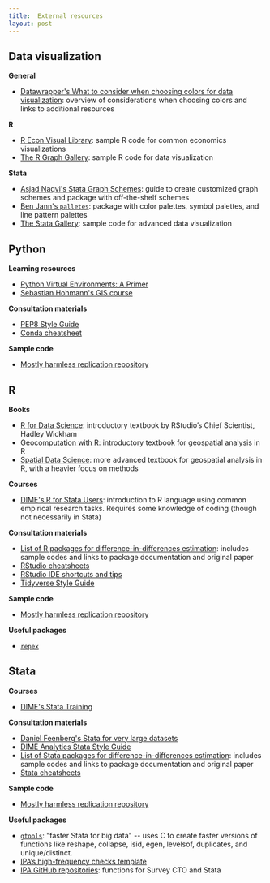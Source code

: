 ```yaml
---
title:  External resources
layout: post
---
```


## Data visualization

**General**

- [Datawrapper's What to consider when choosing colors for data visualization](https://blog.datawrapper.de/colors/): overview of considerations when choosing colors and links to additional resources

**R**

- [R Econ Visual Library](https://worldbank.github.io/r-econ-visual-library/index.html): sample R code for common economics visualizations
- [The R Graph Gallery](https://r-graph-gallery.com/index.html): sample R code for data visualization

**Stata**

- [Asjad Naqvi's Stata Graph Schemes](https://medium.com/the-stata-guide/stata-schemes-5ef99d099585): guide to create customized graph schemes and package with off-the-shelf schemes
- [Ben Jann's `palletes`](http://repec.sowi.unibe.ch/stata/palettes/index.html): package with color palettes, symbol palettes, and line pattern palettes
- [The Stata Gallery](https://medium.com/the-stata-gallery): sample code for advanced data visualization

## Python

**Learning resources**
- [Python Virtual Environments: A Primer](https://realpython.com/python-virtual-environments-a-primer/)
- [Sebastian Hohmann's GIS course](https://github.com/sebastianhohmann/gis_course)


**Consultation materials**
- [PEP8 Style Guide](https://peps.python.org/pep-0008/)
- [Conda cheatsheet](https://docs.conda.io/projects/conda/en/4.6.0/_downloads/52a95608c49671267e40c689e0bc00ca/conda-cheatsheet.pdf)

**Sample code**
- [Mostly harmless replication repository](https://github.com/vikjam/mostly-harmless-replication)

## R

**Books**
- [R for Data Science](https://r4ds.had.co.nz/): introductory textbook by RStudio’s Chief Scientist, Hadley Wickham 
- [Geocomputation with R](https://geocompr.robinlovelace.net/): introductory textbook for geospatial analysis in R
- [Spatial Data Science](https://r-spatial.org/book/): more advanced textbook for geospatial analysis in R, with a heavier focus on methods 

**Courses**
- [DIME's R for Stata Users](https://osf.io/86g3b/): introduction to R language using common empirical research tasks. Requires some knowledge of coding (though not necessarily in Stata)

**Consultation materials**
- [List of R packages for difference-in-differences estimation](https://asjadnaqvi.github.io/DiD/docs/02_R/): includes sample codes and links to package documentation and original paper
- [RStudio cheatsheets](https://www.rstudio.com/resources/cheatsheets/)
- [RStudio IDE shortcuts and tips](https://appsilon.com/rstudio-shortcuts-and-tips/)
- [Tidyverse Style Guide](https://style.tidyverse.org/)

**Sample code**
- [Mostly harmless replication repository](https://github.com/vikjam/mostly-harmless-replication)

**Useful packages**
- [`repex`](https://reprex.tidyverse.org/)

## Stata

**Courses**
- [DIME's Stata Training](https://github.com/worldbank/dime-stata-training)

**Consultation materials**
- [Daniel Feenberg's Stata for very large datasets](https://www.nber.org/stata/efficient/)
- [DIME Analytics Stata Style Guide](https://worldbank.github.io/dime-data-handbook/coding.html#the-dime-analytics-stata-style-guide)
- [List of Stata packages for difference-in-differences estimation](https://asjadnaqvi.github.io/DiD/docs/01_stata/): includes sample codes and links to package documentation and original paper
- [Stata cheatsheets](https://www.stata.com/bookstore/stata-cheat-sheets/)


**Sample code**
- [Mostly harmless replication repository](https://github.com/vikjam/mostly-harmless-replication)

**Useful packages**
- [`gtools`](https://gtools.readthedocs.io/en/latest/): "faster Stata for big data" -- uses C to create faster versions of functions like reshape, collapse, isid, egen, levelsof, duplicates, and unique/distinct.
- [IPA’s high-frequency checks template](https://github.com/PovertyAction/high-frequency-checks)
- [IPA GitHub repositories](https://github.com/PovertyAction): functions for Survey CTO and Stata

